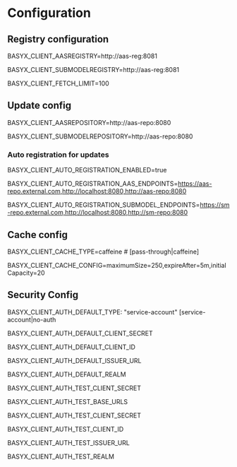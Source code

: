 # Configuration

## Registry configuration

BASYX_CLIENT_AASREGISTRY=http://aas-reg:8081

BASYX_CLIENT_SUBMODELREGISTRY=http://aas-reg:8081

BASYX_CLIENT_FETCH_LIMIT=100

## Update config

BASYX_CLIENT_AASREPOSITORY=http://aas-repo:8080

BASYX_CLIENT_SUBMODELREPOSITORY=http://aas-repo:8080

### Auto registration for updates

BASYX_CLIENT_AUTO_REGISTRATION_ENABLED=true

BASYX_CLIENT_AUTO_REGISTRATION_AAS_ENDPOINTS=https://aas-repo.external.com,http://localhost:8080,http://aas-repo:8080
	
BASYX_CLIENT_AUTO_REGISTRATION_SUBMODEL_ENDPOINTS=https://sm-repo.external.com,http://localhost:8080,http://sm-repo:8080
## Cache config

BASYX_CLIENT_CACHE_TYPE=caffeine  # [pass-through|caffeine]

BASYX_CLIENT_CACHE_CONFIG=maximumSize=250,expireAfter=5m,initialCapacity=20

## Security Config


BASYX_CLIENT_AUTH_DEFAULT_TYPE: "service-account" [service-account|no-auth

BASYX_CLIENT_AUTH_DEFAULT_CLIENT_SECRET

BASYX_CLIENT_AUTH_DEFAULT_CLIENT_ID

BASYX_CLIENT_AUTH_DEFAULT_ISSUER_URL

BASYX_CLIENT_AUTH_DEFAULT_REALM

BASYX_CLIENT_AUTH_TEST_CLIENT_SECRET

BASYX_CLIENT_AUTH_TEST_BASE_URLS

BASYX_CLIENT_AUTH_TEST_CLIENT_SECRET

BASYX_CLIENT_AUTH_TEST_CLIENT_ID

BASYX_CLIENT_AUTH_TEST_ISSUER_URL

BASYX_CLIENT_AUTH_TEST_REALM
